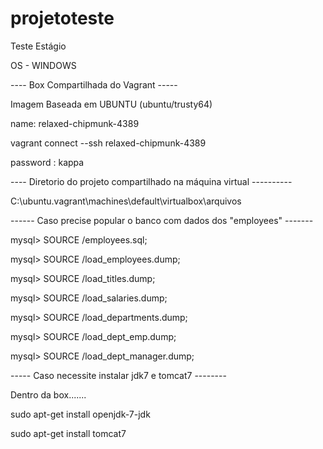# projetoteste
Teste Estágio

OS - WINDOWS

---- Box Compartilhada do Vagrant -----


Imagem Baseada em UBUNTU (ubuntu/trusty64)

name: relaxed-chipmunk-4389

vagrant connect --ssh relaxed-chipmunk-4389

password : kappa

---- Diretorio do projeto compartilhado na máquina virtual ----------

C:\ubuntu\.vagrant\machines\default\virtualbox\arquivos

------ Caso precise popular o banco com dados dos "employees" -------

mysql> SOURCE <Diretorio da pasta de employees_db>/employees.sql;

mysql> SOURCE <Diretorio da pasta de employees_db>/load_employees.dump;

mysql> SOURCE <Diretorio da pasta de employees_db>/load_titles.dump;

mysql> SOURCE <Diretorio da pasta de employees_db>/load_salaries.dump;

mysql> SOURCE <Diretorio da pasta de employees_db>/load_departments.dump;

mysql> SOURCE <Diretorio da pasta de employees_db>/load_dept_emp.dump;

mysql> SOURCE <Diretorio da pasta de employees_db>/load_dept_manager.dump;


----- Caso necessite instalar jdk7 e tomcat7 --------

Dentro da box.......

sudo apt-get install openjdk-7-jdk

sudo apt-get install tomcat7

